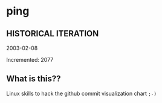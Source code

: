# ping

## HISTORICAL ITERATION
2003-02-08

Incremented: 2077

## What is this?? 
Linux skills to hack the github commit visualization chart `;-)`
